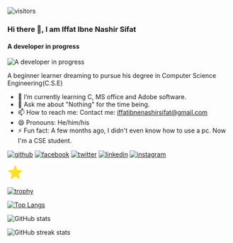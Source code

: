 ![visitors](https://visitor-badge.laobi.icu/badge?page_id=iinSifat.iinSifat)
### Hi there 👋, I am Iffat Ibne Nashir Sifat
#### A developer in progress
![A developer in progress](https://scontent.fdac31-1.fna.fbcdn.net/v/t39.30808-6/434331524_966039785079780_5185082759366334003_n.jpg?_nc_cat=110&ccb=1-7&_nc_sid=5f2048&_nc_eui2=AeHGwuHmyj3CIYtCAYgPBAnvJ2lavmJYl4onaVq-YliXiqHEdnv1vyQbygwPusWsUB5y2uJA350vYQqtGcfjf59n&_nc_ohc=pk1JXERdnLUAX8Gfj9h&_nc_ht=scontent.fdac31-1.fna&oh=00_AfAzDjQTdx1YrSrYEUIniDNgU_ffm3sD3xUhx7nuRCHSyQ&oe=660ACAE0)

A beginner learner dreaming to pursue his degree in Computer Science Engineering(C.S.E)  

- 🌱 I’m currently learning  C, MS office and Adobe software. 
- 💬 Ask me about  "Nothing" for the time being.  
- 📫 How to reach me: Contact me: iffatibnenashirsifat@gmail.com 
- 😄 Pronouns: He/him/his 
- ⚡ Fun fact: A few months ago, I didn't even know how to use a pc. Now I'm a CSE student.  


[<img src='https://cdn.jsdelivr.net/npm/simple-icons@3.0.1/icons/github.svg' alt='github' height='40'>](https://github.com/iinSifat)  [<img src='https://cdn.jsdelivr.net/npm/simple-icons@3.0.1/icons/facebook.svg' alt='facebook' height='40'>](https://www.facebook.com/Hippocratic2019/about)  [<img src='https://cdn.jsdelivr.net/npm/simple-icons@3.0.1/icons/twitter.svg' alt='twitter' height='40'>](https://twitter.com/IbneIffat)  [<img src='https://cdn.jsdelivr.net/npm/simple-icons@3.0.1/icons/linkedin.svg' alt='linkedin' height='40'>](www.linkedin.com/in/iffat-ibne-nashir-sifat-501027205)  [<img src='https://cdn.jsdelivr.net/npm/simple-icons@3.0.1/icons/instagram.svg' alt='instagram' height='40'>](https://www.instagram.com/iffat_ibne_nashir_sifat/)  

<a href='https://stars.github.com/'><img src='https://raw.githubusercontent.com/acervenky/animated-github-badges/master/assets/starbadge.gif' width='35' height='35'></a> 

[![trophy](https://github-profile-trophy.vercel.app/?username=iinSifat)](https://github.com/ryo-ma/github-profile-trophy)

[![Top Langs](https://github-readme-stats.vercel.app/api/top-langs/?username=iinSifat)](https://github.com/anuraghazra/github-readme-stats)

![GitHub stats](https://github-readme-stats.vercel.app/api?username=iinSifat&show_icons=true)  

![GitHub streak stats](https://streak-stats.demolab.com/?user=iinSifat)  

